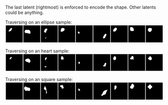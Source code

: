 The last latent (rightmost) is enforced to encode the shape. Other latents
could be anything.

Traversing on an ellipse sample:
![](gif_fixed_ellipse.gif)

Traversing on an heart sample:
![](gif_fixed_heart.gif)

Traversing on an square sample:
![](gif_fixed_square.gif)